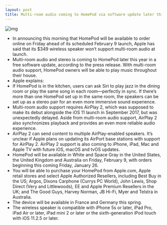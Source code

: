 ```yaml
---
layout: post
title: Multi-room audio coming to HomePod via software update later this year
---
```

![img](http://media.idownloadblog.com/wp-content/uploads/2018/01/HomePod-Apple-Music-teaser.jpg)
* In announcing this morning that HomePod will be available to order online on Friday ahead of its scheduled February 9 launch, Apple has said that its $349 wireless speaker won’t support multi-room audio at launch.
* Multi-room audio and stereo is coming to HomePod later this year in a free software update, according to the press release. With multi-room audio support, HomePod owners will be able to play music throughout their house.
* Apple explains:
* If HomePod is in the kitchen, users can ask Siri to play jazz in the dining room or play the same song in each room—perfectly in sync. If there’s more than one HomePod set up in the same room, the speakers can be set up as a stereo pair for an even more immersive sound experience.
* Multi-room audio support requires AirPlay 2, which was supposed to make its debut alongside the iOS 11 launch in September 2017, but was unexpectedly delayed. Aside from multi-room audio support, AirPlay 2 also synchronizes playback and provides an even more reliable audio experience.
* AirPlay 2 can send content to multiple AirPlay-enabled speakers. It’s unclear if Apple plans on updating its AirPort base stations with support for AirPlay 2. AirPlay 2 support is also coming to iPhone, iPad, Mac and Apple TV with future iOS, macOS and tvOS updates.
* HomePod will be available in White and Space Gray in the United States, the United Kingdom and Australia on Friday, February 9, with orders beginning this coming Friday, January 26.
* You will be able to purchase your HomePod from Apple.com, Apple retail stores and select Apple Authorized Resellers, including Best Buy in the US; Argos, Dixons Carphone (Currys PC World), John Lewis, Shop Direct (Very and Littlewoods), EE and Apple Premium Resellers in the UK; and The Good Guys, Harvey Norman, JB Hi-Fi, Myer and Telstra in Australia.
* The device will be available in France and Germany this spring.
* The wireless speaker is compatible with iPhone 5s or later, iPad Pro, iPad Air or later, iPad mini 2 or later or the sixth-generation iPod touch with iOS 11.2.5 or later.

